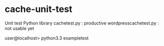cache-unit-test
===============

Unit test Python library 
cachetest.py : productive
wordpresscachetest.py : not usable yet

user@localhost> python3.3 exampletest 
